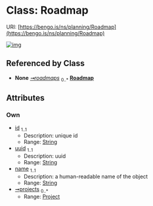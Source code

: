 
# Class: Roadmap




URI: [https://bengo.is/ns/planning/Roadmap](https://bengo.is/ns/planning/Roadmap)


[![img](https://yuml.me/diagram/nofunky;dir:TB/class/[Project]<projects%200..*-++[Roadmap&#124;id:string;uuid:string;name:string],[Project]++-%20roadmaps%200..*>[Roadmap],[Project])](https://yuml.me/diagram/nofunky;dir:TB/class/[Project]<projects%200..*-++[Roadmap&#124;id:string;uuid:string;name:string],[Project]++-%20roadmaps%200..*>[Roadmap],[Project])

## Referenced by Class

 *  **None** *[➞roadmaps](project__roadmaps.md)*  <sub>0..\*</sub>  **[Roadmap](Roadmap.md)**

## Attributes


### Own

 * [id](id.md)  <sub>1..1</sub>
     * Description: unique id
     * Range: [String](types/String.md)
 * [uuid](uuid.md)  <sub>1..1</sub>
     * Description: uuid
     * Range: [String](types/String.md)
 * [name](name.md)  <sub>1..1</sub>
     * Description: a human-readable name of the object
     * Range: [String](types/String.md)
 * [➞projects](roadmap__projects.md)  <sub>0..\*</sub>
     * Range: [Project](Project.md)
